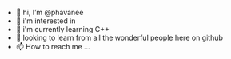 - 👋 hi, I’m @phavanee
- 👀 i'm interested in 
- 🌱 i'm currently learning C++
- 💞️ looking to learn from all the wonderful people here on github 
- 📫 How to reach me ...

<!---
phavanee/phavanee is a ✨ special ✨ repository because its `README.md` (this file) appears on your GitHub profile.
You can click the Preview link to take a look at your changes.
--->

